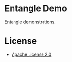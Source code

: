Entangle Demo
=============

Entangle demonstrations.

# License

* [Apache License 2.0](http://www.apache.org/licenses/LICENSE-2.0.html)
